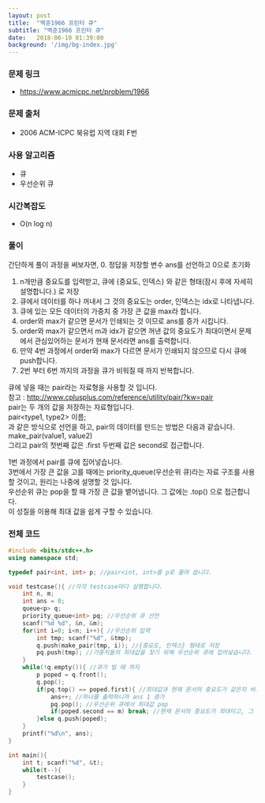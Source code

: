 ```yaml
---
layout: post
title:  "백준1966 프린터 큐"
subtitle: "백준1966 프린터 큐"
date:   2018-06-10 01:39:00
background: '/img/bg-index.jpg'
---
```


### 문제 링크
* https://www.acmicpc.net/problem/1966

### 문제 출처
* 2006 ACM-ICPC 북유럽 지역 대회 F번

### 사용 알고리즘
* 큐
* 우선순위 큐

### 시간복잡도
* O(n log n)

### 풀이
간단하게 풀이 과정을 써보자면,
0. 정답을 저장할 변수 ans를 선언하고 0으로 초기화
1. n개만큼 중요도를 입력받고, 큐에 {중요도, 인덱스} 와 같은 형태(잠시 후에 자세히 설명합니다.) 로 저장
2. 큐에서 데이터를 하나 꺼내서 그 것의 중요도는 order, 인덱스는 idx로 나타냅니다.
3. 큐에 있는 모든 데이터의 가중치 중 가장 큰 값을 max라 합니다.
4. order와 max가 같으면 문서가 인쇄되는 것 이므로 ans를 증가 시킵니다.
5. order와 max가 같으면서 m과 idx가 같으면 꺼낸 값의 중요도가 최대이면서 문제에서 관심있어하는 문서가 현재 문서라면 ans를 출력합니다.
6. 만약 4번 과정에서 order와 max가 다르면 문서가 인쇄되지 않으므로 다시 큐에 push합니다.
7. 2번 부터 6번 까지의 과정을 큐가 비워질 때 까지 반복합니다.

큐에 넣을 때는 pair라는 자료형을 사용할 것 입니다.<br>
참고 : http://www.cplusplus.com/reference/utility/pair/?kw=pair<br>
pair는 두 개의 값을 저장하는 자료형입니다.<br>
pair<type1, type2> 이름;<br>
과 같은 방식으로 선언을 하고, pair의 데이터를 만드는 방법은 다음과 같습니다.<br>
make_pair(value1, value2)<br>
그리고 pair의 첫번째 값은 .first 두번째 값은 second로 접근합니다.

1번 과정에서 pair를 큐에 집어넣습니다.<br>
3번에서 가장 큰 값을 고를 때에는 priority_queue(우선순위 큐)라는 자료 구조를 사용할 것이고, 원리는 나중에 설명할 것 입니다.<br>
우선순위 큐는 pop을 할 때 가장 큰 값을 뱉어냅니다. 그 값에는 .top() 으로 접근합니다.<br>
이 성질을 이용해 최대 값을 쉽게 구할 수 있습니다.

### 전체 코드
```cpp
#include <bits/stdc++.h>
using namespace std;

typedef pair<int, int> p; //pair<int, int>를 p로 줄여 씁니다.

void testcase(){ //각각 testcase마다 실행합니다.
    int n, m;
    int ans = 0;
    queue<p> q;
    priority_queue<int> pq; //우선순위 큐 선언
    scanf("%d %d", &n, &m);
    for(int i=0; i<n; i++){ //우선순위 입력
        int tmp; scanf("%d", &tmp);
        q.push(make_pair(tmp, i)); //{중요도, 인덱스} 형태로 저장
        pq.push(tmp); //가중치들의 최대값을 찾기 위해 우선순위 큐에 집어넣습니다.
    }
    while(!q.empty()){ //큐가 빌 때 까지
        p poped = q.front();
        q.pop();
        if(pq.top() == poped.first){ //최대값과 현재 문서의 중요도가 같은지 비교
            ans++; //하나를 출력하니까 ans 1 증가
            pq.pop(); //우선순위 큐에서 최대값 pop
            if(poped.second == m) break; //현재 문서의 중요도가 최대이고, 그 문서가 내가 찾고자 하는 문서이면 반복문 종료
        }else q.push(poped);
    }
    printf("%d\n", ans);
}

int main(){
    int t; scanf("%d", &t);
    while(t--){
        testcase();
    }
}
```

